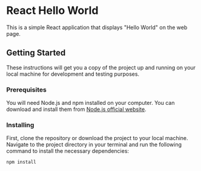 # React Hello World

This is a simple React application that displays "Hello World" on the web page.

## Getting Started

These instructions will get you a copy of the project up and running on your local machine for development and testing purposes.

### Prerequisites

You will need Node.js and npm installed on your computer. You can download and install them from [Node.js official website](https://nodejs.org/).

### Installing

First, clone the repository or download the project to your local machine. Navigate to the project directory in your terminal and run the following command to install the necessary dependencies:

```bash
npm install

